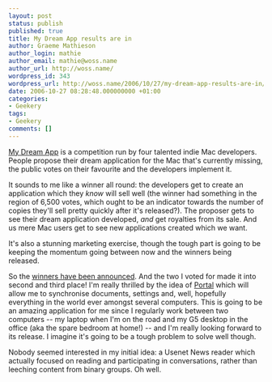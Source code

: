 ```yaml
---
layout: post
status: publish
published: true
title: My Dream App results are in
author: Graeme Mathieson
author_login: mathie
author_email: mathie@woss.name
author_url: http://woss.name/
wordpress_id: 343
wordpress_url: http://woss.name/2006/10/27/my-dream-app-results-are-in/
date: 2006-10-27 08:28:48.000000000 +01:00
categories:
- Geekery
tags:
- Geekery
comments: []
---
```

[My Dream App](http:&#47;&#47;mydreamapp.com&#47;) is a competition run by four talented indie Mac developers.  People propose their dream application for the Mac that's currently missing, the public votes on their favourite and the developers implement it.

It sounds to me like a winner all round: the developers get to create an application which they *know* will sell well (the winner had something in the region of 6,500 votes, which ought to be an indicator towards the number of copies they'll sell pretty quickly after it's released?).  The proposer gets to see their dream application developed, *and* get royalties from its sale.  And us mere Mac users get to see new applications created which we want.

It's also a stunning marketing exercise, though the tough part is going to be keeping the momentum going between now and the winners being released.

So the [winners have been announced](http:&#47;&#47;mydreamapp.com&#47;news&#47;post&#47;347&#47;).  And the two I voted for made it into second and third place!  I'm really thrilled by the idea of [Portal](http:&#47;&#47;mydreamapp.com&#47;contestants&#47;view&#47;farzadsadjadi&#47;) which will allow me to synchronise documents, settings and, well, hopefully everything in the world ever amongst several computers.  This is going to be an amazing application for me since I regularly work between two computers -- my laptop when I'm on the road and my G5 desktop in the office (aka the spare bedroom at home!) -- and I'm really looking forward to its release.  I imagine it's going to be a tough problem to solve well though.

Nobody seemed interested in my initial idea: a Usenet News reader which actually focused on reading and participating in conversations, rather than leeching content from binary groups.  Oh well.
